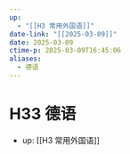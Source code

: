 ```yaml
---
up:
  - "[[H3 常用外国语]]"
date-link: "[[2025-03-09]]"
date: 2025-03-09
ctime-p: 2025-03-09T16:45:06
aliases:
  - 德语
---
```


# H33 德语

- up: [[H3 常用外国语]]
